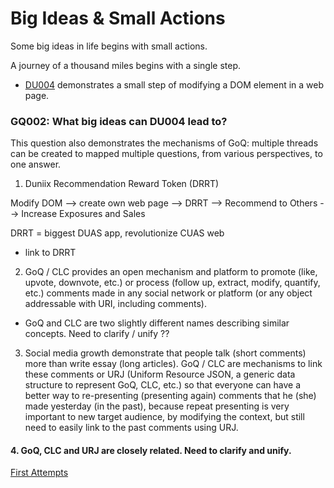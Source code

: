# Big Ideas & Small Actions

Some big ideas in life begins with small actions.

A journey of a thousand miles begins with a single step.

- [DU004](https://github.com/udexon/DUNIIX/blob/main/DU004_Modify_HTML.md) demonstrates a small step of modifying a DOM element in a web page.

### GQ002: What big ideas can DU004 lead to? 

This question also demonstrates the mechanisms of GoQ: multiple threads can be created to mapped multiple questions, from various perspectives, to one answer.

1. Duniix Recommendation Reward Token (DRRT)

Modify DOM --> create own web page --> DRRT --> Recommend to Others --> Increase Exposures and Sales

DRRT = biggest DUAS app, revolutionize CUAS web

- link to DRRT


2. GoQ / CLC provides an open mechanism and platform to promote (like, upvote, downvote, etc.) or process (follow up, extract, modify, quantify, etc.) comments made in any social network or platform (or any object addressable with URI, including comments).

- GoQ and CLC are two slightly different names describing similar concepts. Need to clarify / unify ??


3. Social media growth demonstrate that people talk (short comments) more than write essay (long articles). GoQ / CLC are mechanisms to link these comments or URJ (Uniform Resource JSON, a generic data structure to represent GoQ, CLC, etc.) so that everyone can have a better way to re-presenting (presenting again) comments that he (she) made yesterday (in the past), because repeat presenting is very important to new target audience, by modifying the context, but still need to easily link to the past comments using URJ.

#### 4. GoQ, CLC and URJ are closely related. Need to clarify and unify.

<a href="#TOC">First Attempts</a>
